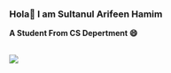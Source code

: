 ### Hola👋 I am Sultanul Arifeen Hamim
**A Student From CS Depertment 😄**
 
<br>

<img src="https://github-readme-stats.vercel.app/api?username=Arifeenhamim&&show_icons=true&title_color=ffffff&icon_color=bb2acf&text_color=daf7dc&bg_color=080808">
<!--
**Arifeenhamim/Arifeenhamim** is a ✨ _special_ ✨ repository because its `README.md` (this file) appears on your GitHub profile.

Here are some ideas to get you started:

- 🔭 I’m currently working on ...
- 🌱 I’m currently learning ...
- 👯 I’m looking to collaborate on ...
- 🤔 I’m looking for help with ...
- 💬 Ask me about ...
- 📫 How to reach me: ...
- 😄 Pronouns: ...
- ⚡ Fun fact: ...
-->

